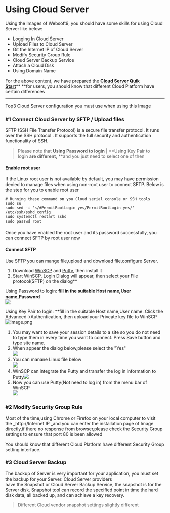# Using Cloud Server

Using the Images of Websoft9, you should have some skills for using Cloud Server like below:

- Logging In Cloud Server
- Upload Files to Cloud Server
- Git the Internet IP of Cloud Server
- Modify Security Group Rule
- Cloud Server Backup Service
- Attach a Cloud Disk
- Using Domain Name

For the above content, we have prepared the [**Cloud Server Quik Start**](https://en.websoft9.com/docs/cloud/)** **for users, you should know that different Cloud Platform have certain differences

------

Top3 Cloud Server configuration you must use when using this Image

<a name="LIydy"></a>
### #1 Connect Cloud Server by SFTP / Upload files

SFTP (SSH File Transfer Protocol) is a secure file transfer protocol. It runs over the SSH protocol . It supports the full security and authentication functionality of SSH.

> Please note that **Using Password to login** | **Using Key Pair to login **are different,** **and you just need to select one of then

<a name="kytv3"></a>
#### 
<a name="AI9pW"></a>
#### Enable root user

If the Linux root user is not available by default, you may have permission denied to manage files when using non-root user to connect SFTP. Below is the step for you to enable root user

```shell
# Running these command on you Cloud serial console or SSH tools
sudo su
sudo sed -i 's/#PermitRootLogin yes/PermitRootLogin yes/' /etc/ssh/sshd_config
sudo systemctl restart sshd
sudo passwd root
```
<a name="DenVS"></a>
#### 
Once you have enabled the root user and its password successfully, you can connect SFTP by root user now

<a name="9ix07"></a>
#### Connect SFTP

Use SFTP you can mange file,upload and download file,configure Server.

1. Download [WinSCP](https://winscp.net/) and [Putty](https://putty.org/), then install it
1. Start WinSCP. Login Dialog will appear, then select your File protocol(SFTP) on the dialog**

Using Password to login: **fill in the suitable Host name,User name,Password<br />![](https://cdn.nlark.com/yuque/0/2019/png/152462/1553158419565-a72ec2ca-f683-4034-b280-9c87ff7a2ae6.png#align=left&display=inline&height=500&originHeight=500&originWidth=960&size=0&status=done&width=960)**

Using Key Pair to login: **fill in the suitable Host name,User name. Click the Advanced->Authentication, then upload your Privcate key file to WinSCP<br />![image.png](https://cdn.nlark.com/yuque/0/2019/png/152462/1553166279560-c779d958-9c11-4cc2-a2a5-6f0c42ab0190.png#align=left&display=inline&height=775&name=image.png&originHeight=775&originWidth=960&size=59081&status=done&width=960)
1. You may want to save your session details to a site so you do not need to type them in every time you want to connect. Press Save button and type site name.
1. When appear the dialog below,please select the "Yes"<br />![](https://cdn.nlark.com/yuque/0/2019/png/152462/1553158419538-31e11524-70b6-451f-81b5-2bab3d7d8569.png#align=left&display=inline&height=500&originHeight=500&originWidth=960&size=0&status=done&width=960)
1. You can manane Linux file below<br />![](https://cdn.nlark.com/yuque/0/2019/png/152462/1553158419513-43dc7b61-a30e-4cac-9b41-57bffaa873c9.png#align=left&display=inline&height=629&originHeight=629&originWidth=960&size=0&status=done&width=960)
1. WinSCP can integrate the Putty and transfer the log in information to Putty![](https://cdn.nlark.com/yuque/0/2019/png/152462/1553158419534-6fb9de27-c698-4164-8c26-f57763c7cb98.png#align=left&display=inline&height=536&originHeight=536&originWidth=960&size=0&status=done&width=960)
1. Now you can use Putty(Not need to log in) from the menu bar of WinSCP<br />![](https://cdn.nlark.com/yuque/0/2019/png/152462/1553158419546-4186c1e7-ad7d-42e8-a6c4-a82d7b5b03bc.png#align=left&display=inline&height=200&originHeight=200&originWidth=960&size=0&status=done&width=960)


<a name="h1XGD"></a>
### #2 Modify Security Group Rule 

Most of the time,using Chrome or Firefox on your local computer to visit the _http://Internet IP _and you can enter the installation page of Image directly,if there no response from browser,please check the Security Group settings to ensure that port 80 is been allowed

You should know that different Cloud Platform have different Security Group setting interface.

<a name="Cs9xK"></a>
### #3 Cloud Server Backup

The backup of Server is very important for your application, you must set the backup for your Server. Cloud Server providers have the Snapshot or Cloud Server Backup Service, the snapshot is for the Server disk. Snapshot tool can record the specified point in time the hard disk data, all backed up, and can achieve a key recovery.

> Different Cloud vendor snapshot settings slightly different

